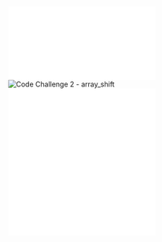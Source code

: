 ![Code Challenge 1 - Reverse an Array](readme/array_reverse.md)
![Code Challenge 2 - array_shift](readme/array_shift.jpg)
![Code Challenge 3 - array_binary_search.jpg](readme/array_binary_search.md)
![Lab 05: Linked Lists](readme/linked_list.md)